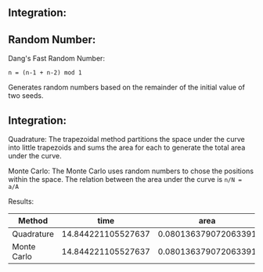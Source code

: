 Integration:
------------

Random Number:
--------------

Dang's Fast Random Number:

`n = (n-1 + n-2) mod 1`

Generates random numbers based on the remainder of the initial value of two seeds.



Integration:
------------

Quadrature: 
The trapezoidal method partitions the space under the curve into little trapezoids and sums the area for each to generate the total area under the curve. 


Monte Carlo:
The Monte Carlo uses random numbers to chose the positions within the space. The relation between the area under the curve is `n/N = a/A`


Results:

| Method      |      time          |      area            |
|-------------|--------------------|----------------------|
| Quadrature  | 14.844221105527637 | 0.080136379072063391 |
| Monte Carlo | 14.844221105527637 | 0.080136379072063391 |